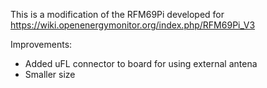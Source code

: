
This is a modification of the RFM69Pi developed for https://wiki.openenergymonitor.org/index.php/RFM69Pi_V3

Improvements:

- Added uFL connector to board for using external antena
- Smaller size

